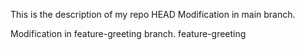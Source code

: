 This is the description of my repo
HEAD
 Modification in main branch.

 Modification in feature-greeting branch.
feature-greeting
